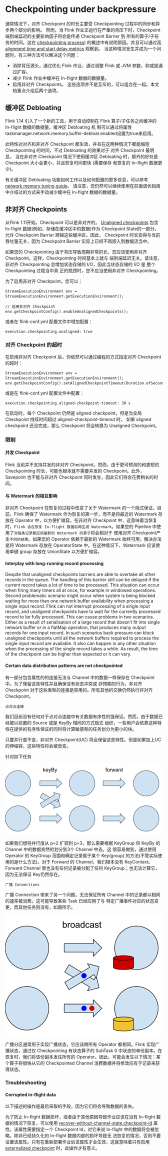 # Checkpointing under backpressure

通常情况下，对齐 Checkpoint 的时长主要受 Checkpointing 过程中的同步和异步两个部分的影响。 然而，当 Flink
作业正运行在严重的背压下时，Checkpoint 端到端延迟的主要影响因子将会是传递 Checkpoint Barrier 到
所有的算子/子任务的时间。这在 [checkpointing process]())
的概述中有说明原因。并且可以通过高 [alignment time and start delay metrics]() 观察到。 当这种情况发生并成为一个问题时，有三种方法可以解决这个问题：

* 消除背压源头，通过优化 Flink 作业，通过调整 Flink 或 JVM 参数，抑或是通过扩容。
* 减少 Flink 作业中缓冲在 In-flight 数据的数据量。
* 启用非对齐 Checkpoints。 这些选项并不是互斥的，可以组合在一起。本文档重点介绍后两个选项。

## 缓冲区 Debloating

Flink 1.14 引入了一个新的工具，用于自动控制在 Flink 算子/子任务之间缓冲的 In-flight 数据的数据量。缓冲区 Debloating 机
制可以通过将属性taskmanager.network.memory.buffer-debloat.enabled设置为true来启用。

此特性对对齐和非对齐 Checkpoint 都生效，并且在这两种情况下都能缩短 Checkpointing 的时间，不过 Debloating 的效果对于 对齐
Checkpoint 最明显。 当在非对齐 Checkpoint 情况下使用缓冲区 Debloating 时，额外的好处是 Checkpoint
大小会更小，并且恢复时间更快 (需要保存 和恢复的 In-flight 数据更少)。

有关缓冲区 Debloating 功能如何工作以及如何配置的更多信息，可以参考 [network memory tuning guide]()。
请注意，您仍然可以继续使用在前面调优指南中介绍过的方式来手动减少缓冲在 In-flight 数据的数据量。

## 非对齐 Checkpoints

从Flink 1.11开始，Checkpoint 可以是非对齐的。 [Unaligned checkpoints]() 包含 In-flight 数据(例如，存储在缓冲区中的数据)作为
Checkpoint State的一部分，允许 Checkpoint Barrier 跨越这些缓冲区。因此， Checkpoint 时长变得与当前吞吐量无关，因为
Checkpoint Barrier 实际上已经不再嵌入到数据流当中。

如果您的 Checkpointing 由于背压导致周期非常的长，您应该使用非对齐 Checkpoint。这样，Checkpointing 时间基本上就与
端到端延迟无关。请注意，非对齐 Checkpointing 会增加状态存储的 I/O，因此当状态存储的 I/O 是 整个 Checkpointing 过程当中真
正的瓶颈时，您不应当使用非对齐 Checkpointing。

为了启用非对齐 Checkpoint，您可以：

~~~
StreamExecutionEnvironment env = StreamExecutionEnvironment.getExecutionEnvironment();

// 启用非对齐 Checkpoint
env.getCheckpointConfig().enableUnalignedCheckpoints();
~~~

或者在 flink-conf.yml 配置文件中增加配置：

~~~
execution.checkpointing.unaligned: true
~~~

### 对齐 Checkpoint 的超时

在启用非对齐 Checkpoint 后，你依然可以通过编程的方式指定对齐 Checkpoint 的超时：

~~~
StreamExecutionEnvironment env = StreamExecutionEnvironment.getExecutionEnvironment();
env.getCheckpointConfig().setAlignedCheckpointTimeout(Duration.ofSeconds(30));
~~~

或是在 flink-conf.yml 配置文件中配置：

~~~
execution.checkpointing.aligned-checkpoint-timeout: 30 s
~~~

在启动时，每个 Checkpoint 仍然是 aligned checkpoint，但是当全局 Checkpoint 持续时间超过 aligned-checkpoint-timeout 时， 如果
aligned checkpoint 还没完成，那么 Checkpoint 将会转换为 Unaligned Checkpoint。

### 限制

#### 并发 Checkpoint

Flink 当前并不支持并发的非对齐 Checkpoint。然而，由于更可预测的和更短的 Checkpointing 时长，可能也根本就不需要并发的
Checkpoint。此外，Savepoint 也不能与非对齐 Checkpoint 同时发生，因此它们将会花费稍长的时间。

#### 与 Watermark 的相互影响

非对齐 Checkpoint 在恢复的过程中改变了关于 Watermark 的一个隐式保证。目前，Flink 确保了 Watermark 作为恢复的第一步，而不是将最近的
Watermark 存放在 Operator 中，以方便扩缩容。在非对齐 Checkpoint
中，这意味着当恢复时，`Flink 会在恢复 In-flight 数据后再生成 Watermark`。如果您的 Pipeline
中使用了`对每条记录都应用最新的 Watermark 的算子`将会相对于 使用对齐 Checkpoint产生`不同的结果`。如果您的 Operator 依赖于最新的
Watermark 始终可用，解决办法是将 Watermark 存放在 OperatorState 中。在这种情况下，Watermark 应该使用单键 group 存放在
UnionState 以方便扩缩容。

#### Interplay with long-running record processing

Despite that unaligned checkpoints barriers are able to overtake all other records in the queue. The handling of this
barrier still can be delayed if the current record takes a lot of time to be processed. This situation can occur when
firing many timers all at once, for example in windowed operations. Second problematic scenario might occur when system
is being blocked waiting for more than one network buffer availability when processing a single input record. Flink can
not interrupt processing of a single input record, and unaligned checkpoints have to wait for the currently processed
record to be fully processed. This can cause problems in two scenarios. Either as a result of serialisation of a large
record that doesn’t fit into single network buffer or in a flatMap operation, that produces many output records for one
input record. In such scenarios back pressure can block unaligned checkpoints until all the network buffers required to
process the single input record are available. It also can happen in any other situation when the processing of the
single record takes a while. As result, the time of the checkpoint can be higher than expected or it can vary.

#### Certain data distribution patterns are not checkpointed

有一部分包含属性的的连接无法与 Channel 中的数据一样保存在 Checkpoint 中。为了保留这些特性并且确保没有状态冲突或
非预期的行为，非对齐 Checkpoint 对于这些类型的连接是禁用的。所有其他的交换仍然执行非对齐 Checkpoint。

`点对点连接`

我们目前没有任何对于点对点连接中有关数据有序性的强保证。然而，由于数据已经被以前置的 Source 或是 KeyBy 相同的方式隐式
组织，一些用户会依靠这种特性在提供的有序性保证的同时将计算敏感型的任务划分为更小的块。

只要并行度不变，非对齐 Checkpoint(UC) 将会保留这些特性。但是如果加上UC的伸缩容，这些特性将会被改变。

针对如下任务

![](images/uc_pointwise.svg)

如果我们想将并行度从 p=2 扩容到 p=3，那么需要根据 KeyGroup 将 KeyBy 的 Channel 中的数据突然的划分到3个 Channel 中去。这
很容易做到，通过使用 Operator 的 KeyGroup 范围和确定记录属于某个 Key(group) 的方法(不管实际使用的是什么方法)。对于 Forward
的 Channel，我们根本没有 KeyContext。Forward Channel 里也没有任何记录被分配了任何 KeyGroup；也无法计算它，因为无法保证
Key仍然存在。

`广播 Connections`

广播 Connection 带来了另一个问题。无法保证所有 Channel 中的记录都以相同的速率被消费。这可能导致某些 Task 已经应用了与
特定广播事件对应的状态变更，而其他任务则没有，如图所示。

![](images/uc_broadcast.svg)

广播分区通常用于实现广播状态，它应该跨所有 Operator 都相同。Flink 实现广播状态，通过仅 Checkpointing 有状态算子的 SubTask 0
中状态的单份副本。在恢复时，我们将该份副本发往所有的 Operator。因此，可能会发生以下情况：某个算子将很快从它的 Checkpointed
Channel 消费数据并将修改应有于记录来获得状态。

### Troubleshooting

#### Corrupted in-flight data

以下描述的操作是最后采取的手段，因为它们将会导致数据的丢失。

为了防止 In-flight 数据损坏，或者由于其他原因导致作业应该在没有 In-flight
数据的情况下恢复，可以使用 [recover-without-channel-state.checkpoint-id]() 属性。该属性需要指定一个 Checkpoint Id，对它来说
In-flight 中的数据将会被忽略。除非已经持久化的 In-flight 数据内部的损坏导致无
法恢复的情况，否则不要设置该属性。只有在重新部署作业后该属性才会生效，这就意味着只有启用 [externalized checkpoint]()
时，此操作才有意义。

